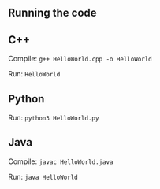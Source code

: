 

## Running the code

## C++
Compile: 
`g++ HelloWorld.cpp -o HelloWorld`

Run: 
`HelloWorld`

## Python
Run:
`python3 HelloWorld.py`

## Java
Compile:
`javac HelloWorld.java`

Run:
`java HelloWorld`
